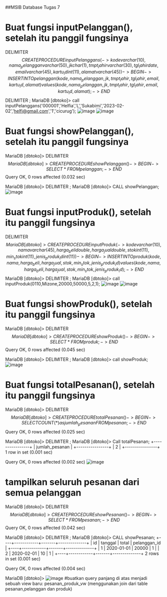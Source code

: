 ##MSIB Database Tugas 7
# Buat fungsi inputPelanggan(), setelah itu panggil fungsinya
 DELIMITER $$
 CREATE PROCEDURE inputPelanggans(
    -> kode varchar(10), nama_pelanggan varchar(50), jk char(1), tmpt_lahir varchar(30), tgl_lahir date, email varchar(45), kartu_id int(11), alamat varchar(45))
    -> BEGIN
    -> INSERT INTO pelanggan(kode, nama_pelanggan,jk,tmpt_lahir,tgl_lahir,email,kartu_id,alamat)values(kode, nama_pelanggan,jk,tmpt_lahir,tgl_lahir,email,kartu_id,alamat);
    -> END$$
    DELIMITER ;
MariaDB [dbtoko]> call inputPelanggans('000001','Helfia','L','Sukabimi','2023-02-02','helfi@gmail.com','1','cicurug');
![image](https://user-images.githubusercontent.com/55681352/235922028-a78fdc1e-475a-4980-9c13-e878b4634a38.png)
![image](https://user-images.githubusercontent.com/55681352/235922057-b7e0332f-39f2-44b7-a746-2a77b209e9aa.png)
# Buat fungsi showPelanggan(), setelah itu panggil fungsinya
MariaDB [dbtoko]> DELIMITER $$
MariaDB [dbtoko]> CREATE PROCEDURE showPelanggan()
    -> BEGIN
    -> SELECT * FROM pelanggan;
    -> END$$
Query OK, 0 rows affected (0.032 sec)

MariaDB [dbtoko]> DELIMITER ;
MariaDB [dbtoko]> CALL showPelanggan;
![image](https://user-images.githubusercontent.com/55681352/235922649-6be8e71d-4b75-4cc5-add1-f11bcac70148.png)
# Buat fungsi inputProduk(), setelah itu panggil fungsinya
DELIMITER $$
MariaDB [dbtoko]> CREATE PROCEDURE inputProduk(
    -> kode varchar(10), nama varchar(45), harga_beli double, harga_jual double, stok int(11), min_stok int(11), jenis_produk_id int(11))
    -> BEGIN
    -> INSERT INTO produk(kode,nama,harga_beli,harga_jual,stok,min_stok,jenis_produk_id) values (kode,nama,harga_beli,harga_jual,stok,min_stok,jenis_produk_id);
    -> END$$
    MariaDB [dbtoko]> DELIMITER ;
    MariaDB [dbtoko]> call inputProduk(0110,Mizone,20000,50000,5,2,1);
    ![image](https://user-images.githubusercontent.com/55681352/235924571-2cbde98b-039e-4888-b692-a6ccf4dea4c5.png)
![image](https://user-images.githubusercontent.com/55681352/235924620-0bc8d3a0-fb94-4f96-b9b7-754c350d7240.png)
# Buat fungsi showProduk(), setelah itu panggil fungsinya
MariaDB [dbtoko]> DELIMITER $$
MariaDB [dbtoko]> CREATE PROCEDURE showProduk()
    -> BEGIN
    -> SELECT * FROM produk;
    -> END$$
Query OK, 0 rows affected (0.045 sec)

MariaDB [dbtoko]> DELIMITER ;
MariaDB [dbtoko]> call showProduk;
![image](https://user-images.githubusercontent.com/55681352/235925008-72a5adca-e8c6-4b01-8d54-6bd16a88526a.png)
# Buat fungsi totalPesanan(), setelah itu panggil fungsinya
MariaDB [dbtoko]> DELIMITER $$
MariaDB [dbtoko]> CREATE PROCEDURE totalPesanan()
    -> BEGIN
    -> SELECT COUNT(*) as jumlah_pesanan FROM pesanan;
    -> END$$
Query OK, 0 rows affected (0.025 sec)

MariaDB [dbtoko]> DELIMITER ;
MariaDB [dbtoko]> Call totalPesanan;
+----------------+
| jumlah_pesanan |
+----------------+
|              2 |
+----------------+
1 row in set (0.001 sec)

Query OK, 0 rows affected (0.002 sec)
![image](https://user-images.githubusercontent.com/55681352/235926565-41067832-a567-4a7f-a519-9514865385ff.png)
# tampilkan seluruh pesanan dari semua pelanggan

MariaDB [dbtoko]> DELIMITER $$
MariaDB [dbtoko]> CREATE PROCEDURE showPesanan()
    -> BEGIN
    -> SELECT * FROM pesanan;
    -> END$$
Query OK, 0 rows affected (0.042 sec)

MariaDB [dbtoko]> DELIMITER ;
MariaDB [dbtoko]> CALL showPesanan;
+----+------------+-------+--------------+
| id | tanggal    | total | pelanggan_id |
+----+------------+-------+--------------+
|  1 | 2020-01-01 | 20000 |            1 |
|  2 | 2020-02-01 |    10 |            1 |
+----+------------+-------+--------------+
2 rows in set (0.001 sec)

Query OK, 0 rows affected (0.004 sec)

MariaDB [dbtoko]>
![image](https://user-images.githubusercontent.com/55681352/235927468-e4d562fd-d4d9-4948-9c3b-bf53d05201c6.png)
#buatkan query panjang di atas menjadi sebuah view baru: pesanan_produk_vw (menggunakan join dari table pesanan,pelanggan dan produk)
